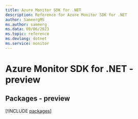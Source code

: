 ```yaml
---
title: Azure Monitor SDK for .NET
description: Reference for Azure Monitor SDK for .NET
author: SameergMS
ms.author: sameerg
ms.data: 09/06/2023
ms.topic: reference
ms.devlang: dotnet
ms.service: monitor
---
```

# Azure Monitor SDK for .NET - preview
## Packages - preview
[!INCLUDE [packages](monitor-index.md)]